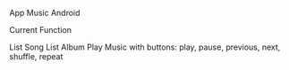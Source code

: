 App Music Android

Current Function

List Song
List Album
Play Music with buttons: play, pause, previous, next, shuffle, repeat
